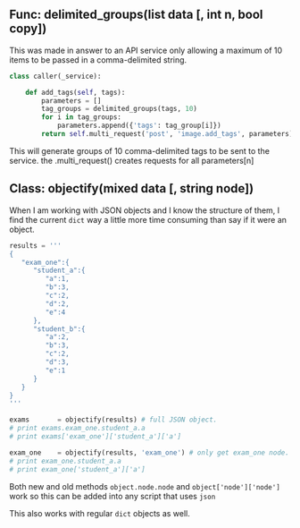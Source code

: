 Func: delimited_groups(list data [, int n, bool copy])
------------------------------------------------------

This was made in answer to an API service only allowing a maximum of 10 items to
be passed in a comma-delimited string.

```python
class caller(_service):

	def add_tags(self, tags):
		parameters = []
		tag_groups = delimited_groups(tags, 10)
		for i in tag_groups:
			parameters.append({'tags': tag_group[i]})
		return self.multi_request('post', 'image.add_tags', parameters)
```

This will generate groups of 10 comma-delimited tags to be sent to the service.
the .multi_request() creates requests for all parameters[n]

Class: objectify(mixed data [, string node])
--------------------------------------------

When I am working with JSON objects and I know the structure of them, I find the
current `dict` way a little more time consuming than say if it were an object.

```python
results = '''
{
   "exam_one":{
      "student_a":{
         "a":1,
         "b":3,
         "c":2,
         "d":2,
         "e":4
      },
      "student_b":{
         "a":2,
         "b":3,
         "c":2,
         "d":3,
         "e":1
      }
   }
}
'''

exams		= objectify(results) # full JSON object.
# print exams.exam_one.student_a.a
# print exams['exam_one']['student_a']['a']

exam_one	= objectify(results, 'exam_one') # only get exam_one node.
# print exam_one.student_a.a
# print exam_one['student_a']['a']
```

Both new and old methods `object.node.node` and `object['node']['node']` work so
this can be added into any script that uses `json`

This also works with regular `dict` objects as well.